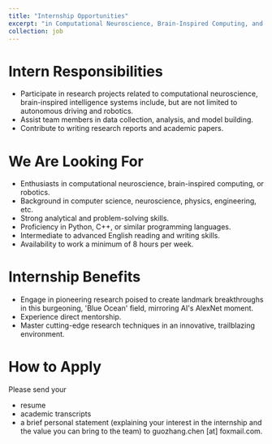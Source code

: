 ```yaml
---
title: "Internship Opportunities"
excerpt: "in Computational Neuroscience, Brain-Inspired Computing, and Robotics"
collection: job
---
```


# Intern Responsibilities
- Participate in research projects related to computational neuroscience, brain-inspired intelligence systems  include, but are not limited to autonomous driving and robotics.
- Assist team members in data collection, analysis, and model building.
- Contribute to writing research reports and academic papers.

# We Are Looking For
- Enthusiasts in computational neuroscience, brain-inspired computing, or robotics.
- Background in computer science, neuroscience, physics, engineering, etc.
- Strong analytical and problem-solving skills.
- Proficiency in Python, C++, or similar programming languages.
- Intermediate to advanced English reading and writing skills.
- Availability to work a minimum of 8 hours per week.

# Internship Benefits
- Engage in pioneering research poised to create landmark breakthroughs in this burgeoning, 'Blue Ocean' field, mirroring AI's AlexNet moment.
- Experience direct mentorship.
- Master cutting-edge research techniques in an innovative, trailblazing environment.

# How to Apply

Please send your 
- resume
- academic transcripts
- a brief personal statement (explaining your interest in the internship and the value you can bring to the team) 
to guozhang.chen [at] foxmail.com.
